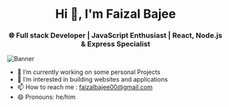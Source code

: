 <h1 align="center">Hi 👋, I'm Faizal Bajee</h1>
<h3 align="center">🌐 Full stack Developer | JavaScript Enthusiast | React, Node.js & Express Specialist</h3>

![Banner](https://cdn.dribbble.com/users/1355613/screenshots/10374655/media/5691629ca1e7389c34a9c0dae158b976.gif)

- 🔭 I’m currently working on some personal Projects 
- 👀 I’m interested in building websites and applications
- 📫 How to reach me : faizalbajee00@gmail.com
- 😄 Pronouns: he/him

